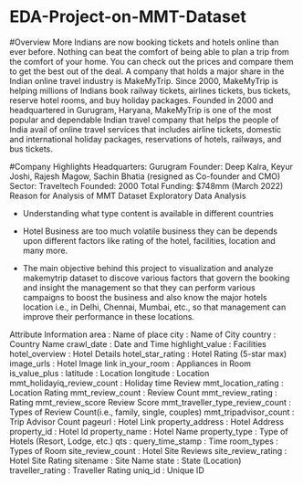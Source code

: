 # EDA-Project-on-MMT-Dataset
#Overview
More Indians are now booking tickets and hotels online than ever before. Nothing can beat the comfort of being able to plan a trip from the comfort of your home. You can check out the prices and compare them to get the best out of the deal. A company that holds a major share in the Indian online travel industry is MakeMyTrip. Since 2000, MakeMyTrip is helping millions of Indians book railway tickets, airlines tickets, bus tickets, reserve hotel rooms, and buy holiday packages. Founded in 2000 and headquartered in Gurugram, Haryana, MakeMyTrip is one of the most popular and dependable Indian travel company that helps the people of India avail of online travel services that includes airline tickets, domestic and international holiday packages, reservations of hotels, railways, and bus tickets.

#Company Highlights
Headquarters: Gurugram
Founder: Deep Kalra, Keyur Joshi, Rajesh Magow, Sachin Bhatia (resigned as Co-founder and CMO)
Sector: Traveltech
Founded: 2000
Total Funding: $748mm (March 2022)
Reason for Analysis of MMT Dataset
Exploratory Data Analysis

- Understanding what type content is available in different countries

- Hotel Business are too much volatile business they can be depends upon different factors like rating of the hotel, facilities, location and many more.

- The main objective behind this project to visualization and analyze makemytrip dataset to discove various factors that govern the booking and insight the management so that they can perform various campaigns to boost the business and also know the major hotels location i.e., in Delhi, Chennai, Mumbai, etc., so that management can improve their performance in these locations.

Attribute Information
area : Name of place
city : Name of City
country : Country Name
crawl_date : Date and Time
highlight_value : Facilities
hotel_overview : Hotel Details
hotel_star_rating : Hotel Rating (5-star max)
image_urls : Hotel Image link
in_your_room : Appliances in Room
is_value_plus :
latitude : Location
longitude : Location
mmt_holidayiq_review_count : Holiday time Review
mmt_location_rating : Location Rating
mmt_review_count : Review Count
mmt_review_rating : Rating
mmt_review_score Review Score
mmt_traveller_type_review_count : Types of Review Count(i.e., family, single, couples)
mmt_tripadvisor_count : Trip Advisor Count
pageurl : Hotel Link
property_address : Hotel Address
property_id : Hotel Id
property_name : Hotel Name
property_type : Type of Hotels (Resort, Lodge, etc.)
qts :
query_time_stamp : Time
room_types : Types of Room
site_review_count : Hotel Site Reviews
site_review_rating : Hotel Site Rating
sitename : Site Name
state : State (Location)
traveller_rating : Traveller Rating
uniq_id : Unique ID
